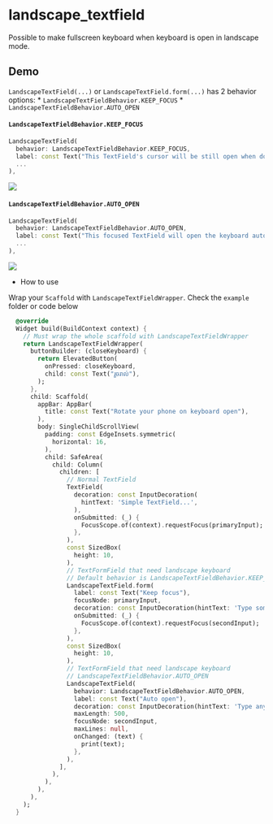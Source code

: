# landscape_textfield

Possible to make fullscreen keyboard when keyboard is open in landscape mode.

## Demo

`LandscapeTextField(...)` or `LandscapeTextField.form(...)` has 2 behavior options:
    * `LandscapeTextFieldBehavior.KEEP_FOCUS`
    * `LandscapeTextFieldBehavior.AUTO_OPEN`

#### `LandscapeTextFieldBehavior.KEEP_FOCUS`

```dart
LandscapeTextField(
  behavior: LandscapeTextFieldBehavior.KEEP_FOCUS,
  label: const Text("This TextField's cursor will be still open when done editing in fullscreen keyboard."),
  ...
),
```

![](https://raw.githubusercontent.com/asorasoft/flutter-landscape-textfield/master/doc/screenshot/keep_focus.gif)

#### `LandscapeTextFieldBehavior.AUTO_OPEN`

```dart
LandscapeTextField(
  behavior: LandscapeTextFieldBehavior.AUTO_OPEN,
  label: const Text("This focused TextField will open the keyboard automatically when rotate device."),
  ...
),
```

![](https://raw.githubusercontent.com/asorasoft/flutter-landscape-textfield/master/doc/screenshot/auto_open.gif)

* How to use

Wrap your `Scaffold` with `LandscapeTextFieldWrapper`.
Check the `example` folder or code below

```dart
  @override
  Widget build(BuildContext context) {
    // Must wrap the whole scaffold with LandscapeTextFieldWrapper
    return LandscapeTextFieldWrapper(
      buttonBuilder: (closeKeyboard) {
        return ElevatedButton(
          onPressed: closeKeyboard,
          child: const Text("រួចរាល់"),
        );
      },
      child: Scaffold(
        appBar: AppBar(
          title: const Text("Rotate your phone on keyboard open"),
        ),
        body: SingleChildScrollView(
          padding: const EdgeInsets.symmetric(
            horizontal: 16,
          ),
          child: SafeArea(
            child: Column(
              children: [
                // Normal TextField
                TextField(
                  decoration: const InputDecoration(
                    hintText: 'Simple TextField...',
                  ),
                  onSubmitted: (_) {
                    FocusScope.of(context).requestFocus(primaryInput);
                  },
                ),
                const SizedBox(
                  height: 10,
                ),
                // TextFormField that need landscape keyboard
                // Default behavior is LandscapeTextFieldBehavior.KEEP_FOCUS
                LandscapeTextField.form(
                  label: const Text("Keep focus"),
                  focusNode: primaryInput,
                  decoration: const InputDecoration(hintText: 'Type something here...'),
                  onSubmitted: (_) {
                    FocusScope.of(context).requestFocus(secondInput);
                  },
                ),
                const SizedBox(
                  height: 10,
                ),
                // TextFormField that need landscape keyboard
                // LandscapeTextFieldBehavior.AUTO_OPEN
                LandscapeTextField(
                  behavior: LandscapeTextFieldBehavior.AUTO_OPEN,
                  label: const Text("Auto open"),
                  decoration: const InputDecoration(hintText: 'Type anything...'),
                  maxLength: 500,
                  focusNode: secondInput,
                  maxLines: null,
                  onChanged: (text) {
                    print(text);
                  },
                ),
              ],
            ),
          ),
        ),
      ),
    );
  }
```
